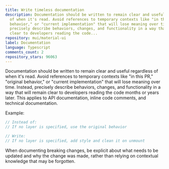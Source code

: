 ```yaml
---
title: Write timeless documentation
description: Documentation should be written to remain clear and useful regardless
  of when it's read. Avoid references to temporary contexts like "in this PR," "original
  behavior," or "current implementation" that will lose meaning over time. Instead,
  precisely describe behaviors, changes, and functionality in a way that will remain
  clear to developers reading the code...
repository: mui/material-ui
label: Documentation
language: Typescript
comments_count: 2
repository_stars: 96063
---
```


Documentation should be written to remain clear and useful regardless of when it's read. Avoid references to temporary contexts like "in this PR," "original behavior," or "current implementation" that will lose meaning over time. Instead, precisely describe behaviors, changes, and functionality in a way that will remain clear to developers reading the code months or years later. This applies to API documentation, inline code comments, and technical documentation.

Example:
```javascript
// Instead of:
// If no layer is specified, use the original behavior

// Write:
// If no layer is specified, add style and clean it on unmount
```

When documenting breaking changes, be explicit about what needs to be updated and why the change was made, rather than relying on contextual knowledge that may be forgotten.